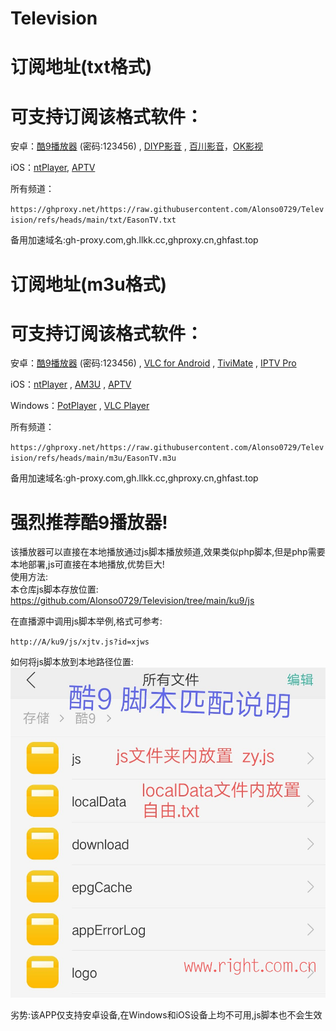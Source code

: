 # Television
# 订阅地址(txt格式)
# 可支持订阅该格式软件：
安卓：<a href="https://wfy.lanzout.com/b0izqfjwb" base target="_blank" title="可安装在基于安卓系统的智能电视TV端">酷9播放器</a> (密码:123456) , <a href="https://www.123pan.com/s/PMXuVv-fU74H.html" base target="_blank" title="可安装在基于安卓系统的智能电视TV端">DIYP影音</a> , <a href="https://www.123pan.com/s/PMXuVv-9U74H.html" base target="_blank" title="可安装在基于安卓系统的智能电视TV端">百川影音</a>，<a href="https://down.fongmi.eu.org/#download" base target="_blank" title="该APP有手机版和TV版">OK影视</a>

iOS：<a href="https://apps.apple.com/cn/app/ntplayer/id1613758141?platform=iphone" target="_blank">ntPlayer</a>, <a href="https://apps.apple.com/cn/app/aptv/id1630403500?platform=iphone" target="_blank" title="该APP只能订阅一组订阅链接,订阅多个链接需要付费解锁高级版,其他APP不存在该问题">APTV</a>

所有频道：
<p dir="auto"><code>https://ghproxy.net/https://raw.githubusercontent.com/Alonso0729/Television/refs/heads/main/txt/EasonTV.txt</code></p>
备用加速域名:gh-proxy.com,gh.llkk.cc,ghproxy.cn,ghfast.top

# 订阅地址(m3u格式)
# 可支持订阅该格式软件：
安卓：<a href="https://wfy.lanzout.com/b0izqfjwb" base target="_blank" title="可安装在基于安卓系统的智能电视TV端">酷9播放器</a> (密码:123456) , <a href="https://www.videolan.org/vlc/download-android.html" target="_blank">VLC for Android</a> , <a href="https://www.123pan.com/s/PMXuVv-fG74H.html" target="_blank" title="可安装在基于安卓系统的智能电视TV端">TiviMate</a>
 , <a href="https://www.123pan.com/s/PMXuVv-VX74H.html" target="_blank">IPTV Pro</a>

iOS：<a href="https://apps.apple.com/cn/app/ntplayer/id1613758141?platform=iphone" target="_blank">ntPlayer</a> , <a href="https://apps.apple.com/cn/app/am3u/id6443454388?platform=iphone" target="_blank">AM3U</a> , <a href="https://apps.apple.com/cn/app/aptv/id1630403500?platform=iphone" target="_blank" title="该APP只能订阅一组订阅链接,订阅多个链接需要付费解锁高级版,其他APP不存在该问题">APTV</a>

Windows：<a href="https://potplayer.daum.net/" target="_blank">PotPlayer</a> , <a href="https://www.videolan.org/vlc/index.zh_CN.html" target="_blank">VLC Player</a>

所有频道：
<p dir="auto"><code>https://ghproxy.net/https://raw.githubusercontent.com/Alonso0729/Television/refs/heads/main/m3u/EasonTV.m3u</code></p>

备用加速域名:gh-proxy.com,gh.llkk.cc,ghproxy.cn,ghfast.top

# 强烈推荐酷9播放器!
该播放器可以直接在本地播放通过js脚本播放频道,效果类似php脚本,但是php需要本地部署,js可直接在本地播放,优势巨大!<br>
使用方法:<br>
本仓库js脚本存放位置: https://github.com/Alonso0729/Television/tree/main/ku9/js<br>

在直播源中调用js脚本举例,格式可参考:
<p dir="auto"><code>http://A/ku9/js/xjtv.js?id=xjws</code></p>

如何将js脚本放到本地路径位置:<br>
![image](ku9/js/js代码使用方法.jpg)

劣势:该APP仅支持安卓设备,在Windows和iOS设备上均不可用,js脚本也不会生效</br>



